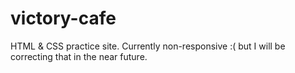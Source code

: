 # victory-cafe
HTML & CSS practice site. Currently non-responsive :( but I will be correcting that in the near future.
